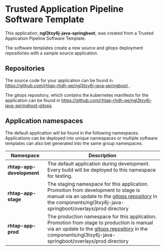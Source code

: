 # Trusted Application Pipeline Software Template

This application, **ngl3txy6j-java-springboot**, was created from a Trusted Application Pipeline Software Template.

The software templates create a new source and gitops deployment repositories with a sample source application. 

## Repositories

The source code for your application can be found in [https://github.com/rhtap-rhdh-qe/ngl3txy6j-java-springboot ](https://github.com/rhtap-rhdh-qe/ngl3txy6j-java-springboot ).
 
The gitops repository, which contains the kubernetes manifests for the application can be found in 
[https://github.com/rhtap-rhdh-qe/ngl3txy6j-java-springboot-gitops ](https://github.com/rhtap-rhdh-qe/ngl3txy6j-java-springboot-gitops ) 

## Application namespaces 

The default application will be found in the following namespaces. Applications can be deployed into unique namespaces or multiple software templates can also bet generated into the same group namespaces.  

|  Namespace   |  Description   |  
| -------- | -------- |   
| **rhtap-app-development** | The default application during development. Every build will be deployed to this namespace for testing. | 
| **rhtap-app-stage** | The staging namespace for this application. Promotion from development to stage is manual via an update to the [gitops repository](https://github.com/rhtap-rhdh-qe/ngl3txy6j-java-springboot-gitops ) in the components/ngl3txy6j-java-springboot/overlays/prod directory |  
| **rhtap-app-prod** | The production namespace for this application. Promotion from stage to production is manual via an update to the [gitops repository](https://github.com/rhtap-rhdh-qe/ngl3txy6j-java-springboot-gitops ) in the components/ngl3txy6j-java-springboot/overlays/prod directory | 